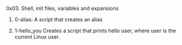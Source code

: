 
0x03. Shell, init files, variables and expansions

1. 0-alias: A script that creates an alias



2. 1-hello_you Creates a script that prints hello user, where user is the current Linux user.


